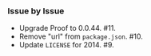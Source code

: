 ### Issue by Issue

 * Upgrade Proof to 0.0.44. #11.
 * Remove "url" from `package.json`. #10.
 * Update `LICENSE` for 2014. #9.
